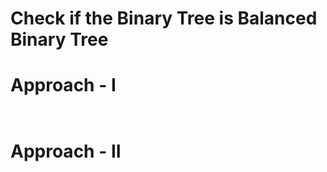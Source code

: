 # Check if the Binary Tree is Balanced Binary Tree


# Approach - I
```cpp



```

# Approach - II
```cpp



```
